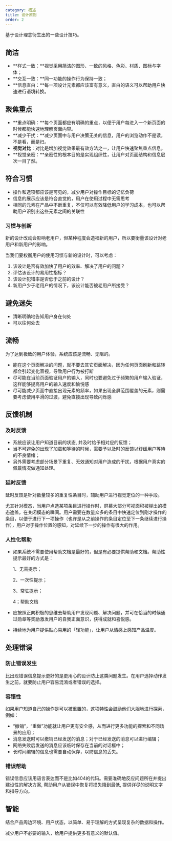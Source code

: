 ```yaml
---
category: 概述
title: 设计原则
order: 2
---
```


基于设计理念衍生出的一些设计技巧。

## 简洁

- **样式一致：**视觉采用简洁的图形、一致的风格、色彩、材质、图标与字体；
- **交互一致：**同一功能的操作行为保持一致；
- **信息直白：**每一项设计元素都应该富有意义，直白的语义可以帮助用户快速进行语境转换。

## 聚焦重点

- **重点明确：**每个页面都应有明确的重点，以便于用户每进入一个新页面的时候都能快速地理解页面内容。
- **减少干扰：**减少页面中与用户决策无关的信息，用户的浏览动作不是读，不是看，而是扫。
- **视觉对比**：对比是增加视觉效果最有效方法之一，让用户快速聚焦重点信息。
- **视觉亲密：**亲密性的根本目的是实现组织性，让用户对页面结构和信息层次一目了然。

## 符合习惯

- 操作和选项都应该是可见的，减少用户对操作目标的记忆负荷
- 信息的展示应该是符合直觉的，用户在使用过程中无需思考
- 相同的元素在产品中不断重复，不仅可以有效降低用户的学习成本，也可以帮助用户识别出这些元素之间的关联性

### 习惯与创新

新的设计改动会影响老用户，但某种程度会造福新的用户，所以要衡量该设计对老用户和新用户的影响。

当我们要权衡用户的使用习惯与新的设计时，可以考虑：

1. 该设计是否有效加快了用户的效率、解决了用户的问题？
2. 评估该设计的易用性指标？
3. 该设计犯错率是否低于之前的设计？
4. 新用户少于老用户的情况下，该设计能否被老用户所接受？

## 避免迷失

- 清晰明确地告知用户身在何处
- 可以往何处去

## 流畅

为了达到极致的用户体验，系统应该是流畅、无阻的。

- 能在这个页面解决的问题，就不要去其它页面解决，因为任何页面刷新和跳转都会引起变化盲视，导致用户行为被打断
- 尽可能在当前页面验证用户的输入，同时也要避免过于频繁的用户输入验证，这样能够提高用户的输入速度和愉悦感
- 尽可能减少页面中直接出现元素的频率，如果出现全屏范围覆盖的元素，则需要考虑使用平滑的过渡，避免直接出现导致闪烁感

## 反馈机制

### 及时反馈

- 系统应该让用户知道目前的状态, 并及时给予相对应的反馈；
- 当不可避免的出现了加载和等待的时候，需要予以及时的反馈以舒缓用户等待的不良情绪；
- 另外需要考虑部分场景下重复、无效通知对用户造成的干扰，根据用户真实的佩戴情况做通知处理。

### 延时反馈

延时反馈是针对数量较多的重复性条目时，辅助用户进行视觉定位的一种手段。

尤其针对模态，当用户点选某项条目进行操作时，屏幕大部分可视面积被弹出的模态遮盖，在关闭模态的瞬间。用户需要在数量众多的条目中快速定位到刚才操作的条目，以便于进行下一项操作（也许是从之前操作的条目定位至下一条继续进行操作），用户对于操作位置的感知，对延续下一步的操作有很大的作用。

### 人性化帮助

- 如果系统不需要使用帮助文档是最好的，但是有必要提供帮助和文档。帮助性提示最好的方式是：

  1、无需提示；

  2、一次性提示；

  3、常驻提示；

  4；帮助文档

- 应按照正向积极的思维去帮助用户发现问题、解决问题，并可在恰当的时候通过勋章等奖励激发用户的自我正面意识，获得成就和喜悦感。

- 持续地为用户提供贴心易用的「轻功能」，让用户从情感上感知产品温度。

## 处理错误

### 防止错误发生

比出现错误信息提示更好的是更用心的设计防止这类问题发生。在用户选择动作发生之前，就要防止用户容易混淆或者错误的选择。

### 容错性

如果用户知道自己的操作是可以被重置的，这项特性会鼓励他们大胆地进行探索，例如：

- “撤销”，“重做”功能就让用户更有安全感，从而进行更多功能的探索和不同场景的应用；
- 消息发送时可以撤销已经发送的消息；对于已经发送的消息可以进行编辑；
- 网络失败后发送的消息应该临时保存在当前的对话框中；
- 长时间编辑的信息也需要自动保存，以防信息的丢失。

### 错误帮助

错误信息应该用语言表达而不是比如404的代码。需要准确地反应问题所在并提出建设性的解决方案, 帮助用户从错误中恢复将损失降到最低, 提供详尽的说明文字和指导方向。

## 智能

结合产品周边环境、用户状态，以简单、易于理解的方式呈现复杂的数据和操作。

减少用户不必要的输入，给用户提供更多有意义的默认值。
